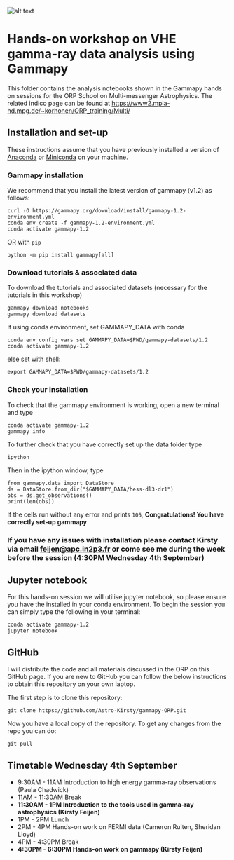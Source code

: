 ![alt text](https://github.com/gammapy/gammapy-extra/blob/master/logo/gammapy_banner.png?raw=true)


# Hands-on workshop on VHE gamma-ray data analysis using Gammapy

This folder contains the analysis notebooks shown in the Gammapy hands on sessions for the ORP School on Multi-messenger Astrophysics. 
The related indico page can be found at https://www2.mpia-hd.mpg.de/~korhonen/ORP_training/Multi/

## Installation and set-up

These instructions assume that you have previously installed a version of [Anaconda](https://www.anaconda.com/products/distribution) or [Miniconda](https://docs.conda.io/en/latest/miniconda.html) on your machine.

### Gammapy installation


We recommend that you install the latest version of gammapy (v1.2) as follows: 

```
curl -O https://gammapy.org/download/install/gammapy-1.2-environment.yml
conda env create -f gammapy-1.2-environment.yml
conda activate gammapy-1.2
```

OR with `pip`
```
python -m pip install gammapy[all]
```

### Download tutorials & associated data

To download the tutorials and associated datasets (necessary for the tutorials in this workshop)

```
gammapy download notebooks
gammapy download datasets
```

If using conda environment, set GAMMAPY_DATA with conda
```
conda env config vars set GAMMAPY_DATA=$PWD/gammapy-datasets/1.2
conda activate gammapy-1.2
```

else set with shell:
```
export GAMMAPY_DATA=$PWD/gammapy-datasets/1.2
```

### Check your installation

To check that the gammapy environment is working, open a new terminal and type

```
conda activate gammapy-1.2
gammapy info
```
To further check that you have correctly set up the data folder type

```
ipython
```

Then in the ipython window, type
```
from gammapy.data import DataStore
ds = DataStore.from_dir("$GAMMAPY_DATA/hess-dl3-dr1")
obs = ds.get_observations()
print(len(obs))
```

If the cells run without any error and prints `105`, **Congratulations! You have correctly set-up gammapy**


### If you have any issues with installation please contact Kirsty via email feijen@apc.in2p3.fr or come see me during the week before the session (4:30PM Wednesday 4th September)


## Jupyter notebook
For this hands-on session we will utilise jupyter notebook, so please ensure you have the installed in your conda environment. 
To begin the session you can simply type the following in your terminal:
```
conda activate gammapy-1.2
jupyter notebook
```

## GitHub
I will distribute the code and all materials discussed in the ORP on this GitHub page. If you are new to GitHub you can follow the below instructions to obtain this repository on your own laptop. 

The first step is to clone this repository:
```
git clone https://github.com/Astro-Kirsty/gammapy-ORP.git
```
Now you have a local copy of the repository. To get any changes from the repo you can do:
```
git pull
```



## Timetable Wednesday 4th September

- 9:30AM - 11AM 	Introduction to high energy gamma-ray observations (Paula Chadwick)
- 11AM - 11:30AM 	Break
- **11:30AM - 1PM 	Introduction to the tools used in gamma-ray astrophysics (Kirsty Feijen)**
- 1PM - 2PM 	Lunch
- 2PM - 4PM 	Hands-on work on FERMI data (Cameron Rulten, Sheridan Lloyd)
- 4PM - 4:30PM 	Break
- **4:30PM - 6:30PM 	Hands-on work on gammapy (Kirsty Feijen)**
